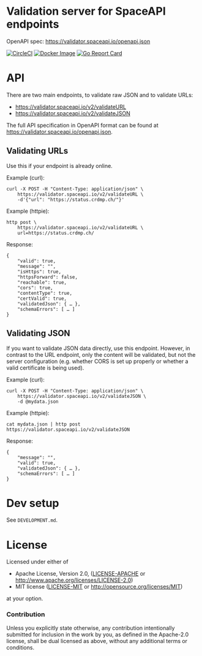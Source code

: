 # Validation server for SpaceAPI endpoints

OpenAPI spec: https://validator.spaceapi.io/openapi.json

[![CircleCI][circle-ci-badge]][circle-ci]
[![Docker Image][docker-image-badge]][docker-image]
[![Go Report Card][go-report-card-badge]][go-report-card]


# API

There are two main endpoints, to validate raw JSON and to validate URLs:

- https://validator.spaceapi.io/v2/validateURL
- https://validator.spaceapi.io/v2/validateJSON

The full API specification in OpenAPI format can be found at https://validator.spaceapi.io/openapi.json.

## Validating URLs

Use this if your endpoint is already online.

Example (curl):

    curl -X POST -H "Content-Type: application/json" \
        https://validator.spaceapi.io/v2/validateURL \
        -d'{"url": "https://status.crdmp.ch/"}'

Example (httpie):

    http post \
        https://validator.spaceapi.io/v2/validateURL \
        url=https://status.crdmp.ch/

Response:

    {
        "valid": true,
        "message": "",
        "isHttps": true,
        "httpsForward": false,
        "reachable": true,
        "cors": true,
        "contentType": true,
        "certValid": true,
        "validatedJson": { … },
        "schemaErrors": [ … ]
    }

## Validating JSON

If you want to validate JSON data directly, use this endpoint. However, in
contrast to the URL endpoint, only the content will be validated, but not the
server configuration (e.g. whether CORS is set up properly or whether a valid
certificate is being used).

Example (curl):

    curl -X POST -H "Content-Type: application/json" \
        https://validator.spaceapi.io/v2/validateJSON \
        -d @mydata.json

Example (httpie):

    cat mydata.json | http post https://validator.spaceapi.io/v2/validateJSON

Response:

    {
        "message": "",
        "valid": true,
        "validatedJson": { … },
        "schemaErrors": [ … ]
    }


# Dev setup

See `DEVELOPMENT.md`.


# License

Licensed under either of

 * Apache License, Version 2.0, ([LICENSE-APACHE](LICENSE-APACHE) or
   http://www.apache.org/licenses/LICENSE-2.0)
 * MIT license ([LICENSE-MIT](LICENSE-MIT) or
   http://opensource.org/licenses/MIT)

at your option.

### Contribution

Unless you explicitly state otherwise, any contribution intentionally submitted
for inclusion in the work by you, as defined in the Apache-2.0 license, shall
be dual licensed as above, without any additional terms or conditions.


<!-- Badges -->
[circle-ci]: https://circleci.com/gh/SpaceApi/validator/tree/master
[circle-ci-badge]: https://circleci.com/gh/SpaceApi/validator/tree/master.svg?style=shield
[docker-image]: https://github.com/SpaceApi/validator/pkgs/container/validator
[docker-image-badge]: https://img.shields.io/badge/container%20image-ghcr.io/spaceapi/validator-blue.svg
[go-report-card]: https://goreportcard.com/report/github.com/spaceapi/validator
[go-report-card-badge]: https://goreportcard.com/badge/github.com/spaceapi/validator
